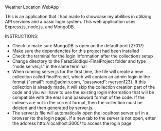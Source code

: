 Weather Location WebApp

This is an application that I had made to showcase my abilities in utilizing API services and a basic login system. This web application uses Express.js, node.js, and MongoDB.

INSTRUCTIONS:

- Check to make sure MongoDB is open on the default port (27017)
- Make sure the dependencies for this project had been installed
- Check the terminal for the login information after the collections setup
- Change directory to the FarazSiddiqui-FinalProject folder and type "node server.js" in the same terminal
- When running server.js for the first time, the file will create a new collection called finalProject, which will
  contain an admin login in the format {"email": root@admin.com, "password": ryerson123}. If this collection is
  already made, it will skip the collection creation part of the code and you will have to use the existing login
  information that will be compatible with the email and password format of the code. If the indexes are not in
  the correct format, then the collection must be deleted and then generated by server.js.
- The server.js file will automatically open the localhost server url in a browser (to the login page).
  If a new tab to the server is not open, enter the address http://localhost:3000/ to access the login page
